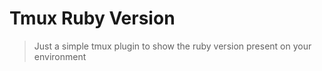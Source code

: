 # Tmux Ruby Version
> Just a simple tmux plugin to show the ruby version present on your environment
